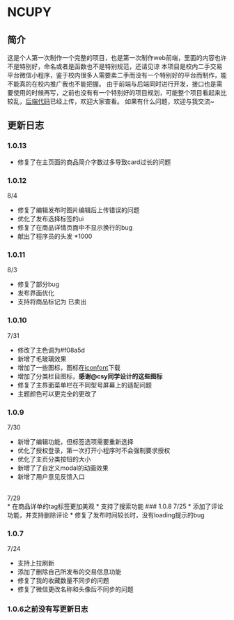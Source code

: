 # NCUPY
## 简介
这是个人第一次制作一个完整的项目，也是第一次制作web前端，里面的内容也许不是特别好，命名或者是函数也不是特别规范，还请见谅
本项目是校内二手交易平台微信小程序，鉴于校内很多人需要卖二手而没有一个特别好的平台而制作，能不能真的在校内推广我也不能把握。
由于前端与后端同时进行开发，接口也是需要使用的时候再写，之前也没有有一个特别好的项目规划，可能整个项目看起来比较乱，[后端代码](https://github.com/Dote-Adore/NCUTPBackend)已经上传，欢迎大家查看。
如果有什么问题，欢迎与我交流~<br>


## 更新日志
### 1.0.13
* 修复了在主页面的商品简介字数过多导致card过长的问题
### 1.0.12
8/4
* 修复了编辑发布时图片编辑后上传错误的问题
* 优化了发布选择标签的ui
* 修复了在商品详情页面中不显示换行的bug
* 献出了程序员的头发 *1000
### 1.0.11
8/3
* 修复了部分bug
* 发布界面优化
* 支持将商品标记为 已卖出
### 1.0.10
7/31
* 修改了主色调为#f08a5d
* 新增了毛玻璃效果
* 增加了一些图标，图标在[iconfont](https://www.iconfont.cn/)下载
* 增加了分类栏目图标，<strong>感谢@csy同学设计的这些图标</strong>
* 修复了主界面菜单栏在不同型号屏幕上的适配问题
* 主题颜色可以更完全的更改了
### 1.0.9
7/30
* 新增了编辑功能，但标签选项需要重新选择
* 优化了授权登录，第一次打开小程序时不会强制要求授权
* 优化了主页分类按钮的大小
* 新增了了自定义modal的动画效果
* 新增了用户意见反馈入口

</br>
7/29
</br>
* 在商品详单的tag标签更加美观
* 支持了搜索功能
### 1.0.8 
7/25
* 添加了评论功能，并支持删除评论
* 修复了发布时间较长时，没有loading提示的bug

### 1.0.7 
7/24
* 支持上拉刷新
* 添加了删除自己所发布的交易信息功能
* 修复了我的收藏数量不同步的问题
* 修复了微信更改名称和头像后不同步的问题

### 1.0.6之前没有写更新日志
